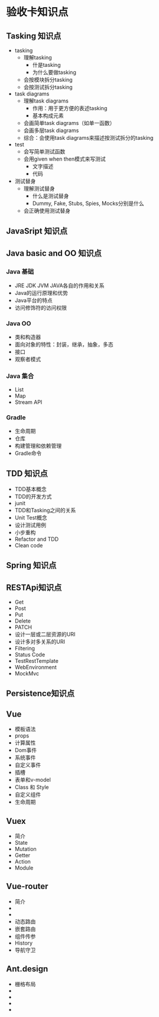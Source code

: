 # 验收卡知识点

## Tasking 知识点

* tasking
    * 理解tasking
        * 什是tasking
        * 为什么要做tasking
    * 会按模块拆分tasking
    * 会按测试拆分tasking
* task diagrams
    * 理解task diagrams
        * 作用：用于更方便的表述tasking
        * 基本构成元素
    * 会画简单task diagrams（如单一函数）
    * 会画多层task diagrams
    * 综合：会使用task diagrams来描述按测试拆分的tasking
* test
    * 会写简单测试函数
    * 会用given when then模式来写测试
        * 文字描述
        * 代码
* 测试替身
    * 理解测试替身
        * 什么是测试替身
        * Dummy, Fake, Stubs, Spies, Mocks分别是什么
    * 会正确使用测试替身
 
## JavaSript 知识点


## Java basic and OO 知识点

### Java 基础

* JRE JDK JVM JAVA各自的作用和关系
* Java的运行原理和优势
* Java平台的特点
* 访问修饰符的访问权限

### Java OO

* 类和构造器
* 面向对象的特性：封装，继承，抽象，多态
* 接口
* 观察者模式

### Java 集合

* List
* Map
* Stream API

### Gradle

* 生命周期
* 仓库
* 构建管理和依赖管理
* Gradle命令





## TDD 知识点

* TDD基本概念
* TDD的开发方式
* junit
* TDD和Tasking之间的关系
* Unit Test概念
* 设计测试用例
* 小步重构
* Refactor and TDD
* Clean code



## Spring 知识点



## RESTApi知识点
 * Get
 * Post
 * Put
 * Delete
 * PATCH
 * 设计一层或二层资源的URI
 * 设计多对多关系的URI
 * Filtering
 * Status Code
 * TestRestTemplate
 * WebEnvironment
 * MockMvc

##  Persistence知识点



## Vue
 * 模板语法
 * props
 * 计算属性
 * Dom事件
 * 系统事件
 * 自定义事件
 * 插槽
 * 表单和v-model
 * Class 和 Style
 * 自定义组件
 * 生命周期
 
## Vuex
 * 简介
 * State
 * Mutation
 * Getter
 * Action
 * Module

## Vue-router
 * 简介
 * <router-link> 
 * <router-view>
 * 动态路由
 * 嵌套路由
 * 组件传参
 * History
 * 导航守卫


## Ant.design
  * 栅格布局
  * <a-button>
  * <a-input>
  * <a-list>
  * <a-menu>


